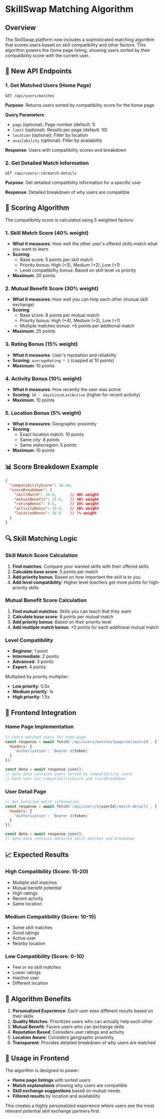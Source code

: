 # SkillSwap Matching Algorithm

## Overview

The SkillSwap platform now includes a sophisticated matching algorithm that scores users based on skill compatibility and other factors. This algorithm powers the home page listing, showing users sorted by their compatibility score with the current user.

## 🎯 **New API Endpoints**

### 1. Get Matched Users (Home Page)
```
GET /api/users/matches
```

**Purpose**: Returns users sorted by compatibility score for the home page

**Query Parameters**:
- `page` (optional): Page number (default: 1)
- `limit` (optional): Results per page (default: 10)
- `location` (optional): Filter by location
- `availability` (optional): Filter by availability

**Response**: Users with compatibility scores and breakdown

### 2. Get Detailed Match Information
```
GET /api/users/:id/match-details
```

**Purpose**: Get detailed compatibility information for a specific user

**Response**: Detailed breakdown of why users are compatible

## 🧮 **Scoring Algorithm**

The compatibility score is calculated using 5 weighted factors:

### 1. Skill Match Score (40% weight)
- **What it measures**: How well the other user's offered skills match what you want to learn
- **Scoring**:
  - Base score: 5 points per skill match
  - Priority bonus: High (+3), Medium (+2), Low (+1)
  - Level compatibility bonus: Based on skill level vs priority
- **Maximum**: 20 points

### 2. Mutual Benefit Score (30% weight)
- **What it measures**: How well you can help each other (mutual skill exchange)
- **Scoring**:
  - Base score: 8 points per mutual match
  - Priority bonus: High (+4), Medium (+2), Low (+1)
  - Multiple matches bonus: +5 points per additional match
- **Maximum**: 25 points

### 3. Rating Bonus (15% weight)
- **What it measures**: User's reputation and reliability
- **Scoring**: `averageRating * 2` (capped at 10 points)
- **Maximum**: 10 points

### 4. Activity Bonus (10% weight)
- **What it measures**: How recently the user was active
- **Scoring**: `10 - daysSinceLastActive` (higher for recent activity)
- **Maximum**: 10 points

### 5. Location Bonus (5% weight)
- **What it measures**: Geographic proximity
- **Scoring**:
  - Exact location match: 10 points
  - Same city: 8 points
  - Same state/region: 5 points
- **Maximum**: 10 points

## 📊 **Score Breakdown Example**

```json
{
  "compatibilityScore": 18.44,
  "scoreBreakdown": {
    "skillMatch": 20.0,      // 40% weight
    "mutualBenefit": 25.0,   // 30% weight
    "ratingBonus": 9.6,      // 15% weight
    "activityBonus": 10.0,   // 10% weight
    "locationBonus": 10.0    // 5% weight
  }
}
```

## 🔍 **Skill Matching Logic**

### Skill Match Score Calculation
1. **Find matches**: Compare your wanted skills with their offered skills
2. **Calculate base score**: 5 points per match
3. **Add priority bonus**: Based on how important the skill is to you
4. **Add level compatibility**: Higher level teachers get more points for high-priority skills

### Mutual Benefit Score Calculation
1. **Find mutual matches**: Skills you can teach that they want
2. **Calculate base score**: 8 points per mutual match
3. **Add priority bonus**: Based on their priority level
4. **Add multiple match bonus**: +5 points for each additional mutual match

### Level Compatibility
- **Beginner**: 1 point
- **Intermediate**: 2 points
- **Advanced**: 3 points
- **Expert**: 4 points

Multiplied by priority multiplier:
- **Low priority**: 0.5x
- **Medium priority**: 1x
- **High priority**: 1.5x

## 🎨 **Frontend Integration**

### Home Page Implementation
```javascript
// Fetch matched users for home page
const response = await fetch('/api/users/matches?page=1&limit=10', {
  headers: {
    'Authorization': `Bearer ${token}`
  }
});

const data = await response.json();
// data.data contains users sorted by compatibility score
// Each user has compatibilityScore and scoreBreakdown
```

### User Detail Page
```javascript
// Get detailed match information
const response = await fetch(`/api/users/${userId}/match-details`, {
  headers: {
    'Authorization': `Bearer ${token}`
  }
});

const data = await response.json();
// data.data contains detailed skill matches and breakdown
```

## 📈 **Expected Results**

### High Compatibility (Score: 15-20)
- Multiple skill matches
- Mutual benefit potential
- High ratings
- Recent activity
- Same location

### Medium Compatibility (Score: 10-15)
- Some skill matches
- Good ratings
- Active user
- Nearby location

### Low Compatibility (Score: 0-10)
- Few or no skill matches
- Lower ratings
- Inactive user
- Different location

## 🔧 **Algorithm Benefits**

1. **Personalized Experience**: Each user sees different results based on their skills
2. **Quality Matches**: Prioritizes users who can actually help each other
3. **Mutual Benefit**: Favors users who can exchange skills
4. **Reputation Based**: Considers user ratings and activity
5. **Location Aware**: Considers geographic proximity
6. **Transparent**: Provides detailed breakdown of why users are matched

## 🚀 **Usage in Frontend**

The algorithm is designed to power:
- **Home page listings** with sorted users
- **Match explanations** showing why users are compatible
- **Skill exchange suggestions** based on mutual needs
- **Filtered results** by location and availability

This creates a highly personalized experience where users see the most relevant potential skill exchange partners first. 